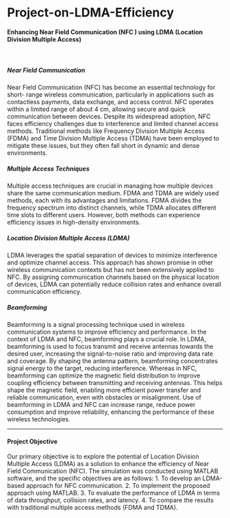 # Project-on-LDMA-Efficiency
<h4>Enhancing Near Field Communication (NFC ) using LDMA (Location Division Multiple Access)</h4>
<br>
<h5>Near Field Communication</h5>
Near Field Communication (NFC) has become an essential technology for short- range wireless communication, 
particularly in applications such as contactless payments, data exchange, and access control. NFC operates 
within a limited range of about 4 cm, allowing secure and quick communication between devices. 
Despite its widespread adoption, NFC faces efficiency challenges due to interference and limited channel access methods.
Traditional methods like Frequency Division Multiple Access (FDMA) and Time Division Multiple Access (TDMA) 
have been employed to mitigate these issues, but they often fall short in dynamic and dense environments.
<br>
<h5>Multiple Access Techniques</h5>
Multiple access techniques are crucial in managing how multiple devices share the same communication medium. 
FDMA and TDMA are widely used methods, each with its advantages and limitations. FDMA divides the frequency 
spectrum into distinct channels, while TDMA allocates different time slots to different users. However, 
both methods can experience efficiency issues in high-density environments.
<br>
<h5>Location Division Multiple Access (LDMA)</h5>
LDMA leverages the spatial separation of devices to minimize interference and optimize channel access.
This approach has shown promise in other wireless communication contexts but has not been extensively applied to NFC. 
By assigning communication channels based on the physical location of devices, LDMA can potentially reduce 
collision rates and enhance overall communication efficiency.
<br>
<h5>Beamforming</h5>
Beamforming is a signal processing technique used in wireless communication systems to improve efficiency and performance. 
In the context of LDMA and NFC, beamforming plays a crucial role. In LDMA, beamforming is used to focus 
transmit and receive antennas towards the desired user, increasing the signal-to-noise ratio and improving 
data rate and coverage. By shaping the antenna pattern, beamforming concentrates signal energy to the target, 
reducing interference. Whereas in NFC, beamforming can optimize the magnetic field distribution to improve 
coupling efficiency between transmitting and receiving antennas. This helps shape the magnetic field, 
enabling more efficient power transfer and reliable communication, even with obstacles or misalignment. 
Use of beamforming in LDMA and NFC can increase range, reduce power consumption and improve reliability, 
enhancing the performance of these wireless technologies.

<hr>
<h4>Project Objective</h4>
Our primary objective is to explore the potential of Location Division Multiple Access (LDMA) as a 
solution to enhance the efficiency of Near Field Communication (NFC). The simulation was conducted using MATLAB software, 
and the specific objectives are as follows:
1.	To develop an LDMA-based approach for NFC communication.
2.	To implement the proposed approach using MATLAB.
3.	To evaluate the performance of LDMA in terms of data throughput, collision rates, and latency.
4.	To compare the results with traditional multiple access methods (FDMA and TDMA).































